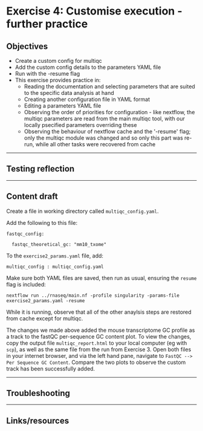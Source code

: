 # Exercise 4: Customise execution - further practice

## Objectives 
- Create a custom config for multiqc
- Add the custom config details to the parameters YAML file 
- Run with the -resume flag
- This exercise provides practice in:
  - Reading the documentation and selecting parameters that are suited to the specific data analysis at hand
  - Creating another configuration file in YAML format
  - Editing a parameters YAML file
  - Observing the order of priorities for configuration - like nextflow, the multiqc parameters are read from the main multiqc tool, with our locally psecified parameters overriding these
  - Observing the behaviour of nextflow cache and the '-resume' flag; only the multiqc module was changed and so only this part was re-run, while all other tasks were recovered from cache
---------------------
## Testing reflection

---------------------
## Content draft 

Create a file in working directory called `multiqc_config.yaml`.  

Add the following to this file:  

```
fastqc_config:  

  fastqc_theoretical_gc: "mm10_txome" 
```

To the `exercise2_params.yaml` file, add:  

```
multiqc_config : multiqc_config.yaml 
```

Make sure both YAML files are saved, then run as usual, ensuring the `resume` flag is included: 

```
nextflow run ../rnaseq/main.nf -profile singularity -params-file exercise2_params.yaml -resume 
```

While it is running, observe that all of the other anaylsis steps are restored from cache except for multiqc. 

The changes we made above added the mouse transcriptome GC profile as a track to the fastQC per-sequence GC content plot. To view the changes, copy the output file `multiqc_report.html` to your local computer (eg with `scp`), as well as the same file from the run from Exercise 3. Open both files in your internet browser, and via the left hand pane, navigate to `FastQC --> Per Sequence GC Content`. Compare the two plots to observe the custom track has been successfully added.  

---------------------
## Troubleshooting

---------------------
## Links/resources 
